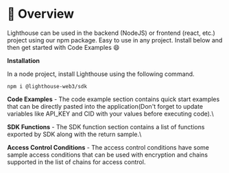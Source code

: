 # 🎯 Overview

Lighthouse can be used in the backend (NodeJS) or frontend (react, etc.) project using our npm package. Easy to use in any project. Install below and then get started with Code Examples :smile:

**Installation**

In a node project, install Lighthouse using the following command.

```
npm i @lighthouse-web3/sdk
```

**Code Examples** - The code example section contains quick start examples that can be directly pasted into the application(Don't forget to update variables like API\_KEY and CID with your values before executing code).\


**SDK Functions** -  The SDK function section contains a list of functions exported by SDK along with the return sample.\


**Access Control Conditions** - The access control conditions have some sample access conditions that can be used with encryption and chains supported in the list of chains for access control.
